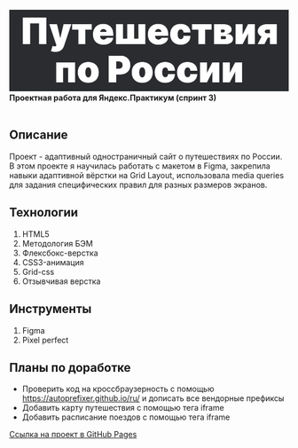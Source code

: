<img src="./screenshots/russian-trevel.png" alt="Проект: Путешествие по России" width=600 /><br>
**Проектная работа для Яндекс.Практикум (спринт 3)** <br><br>

## Описание
Проект - адаптивный одностраничный сайт о путешествиях по России.<br>В этом проекте я научилась работать с макетом в Figma, закрепила навыки адаптивной вёрстки на Grid Layout, использовала media queries для задания специфических правил для разных размеров экранов.

## Технологии
1. HTML5
2. Методология БЭМ
3. Флексбокс-верстка
4. CSS3-анимация
5. Grid-css
6. Отзывчивая верстка

## Инструменты
1. Figma
2. Pixel perfect

## Планы по доработке
* Проверить код на кроссбраузерность c помощью https://autoprefixer.github.io/ru/ и дописать все вендорные префиксы
* Добавить карту путешествия с помощью тега iframe
* Добавить расписание поездов с помощью тега iframe

[Ссылка на проект в GitHub Pages](https://ivkrylova.github.io/russian-travel/)
